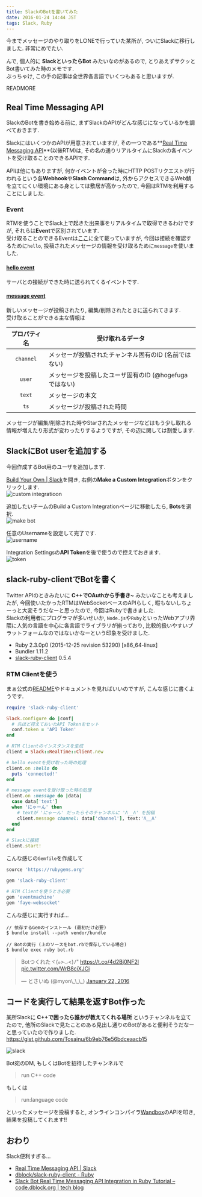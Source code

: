 ```yaml
---
title: SlackのBotを書いてみた
date: 2016-01-24 14:44 JST
tags: Slack, Ruby
---
```


今までメッセージのやり取りをL○NEで行っていた某所が, ついにSlackに移行しました. 非常にめでたい.

んで, 個人的に **SlackといったらBot** みたいなのがあるので, とりあえずサクッとBot書いてみた時のメモです.  
ぶっちゃけ, この手の記事は全世界各言語でいくつもあると思いますが.

READMORE

## Real Time Messaging API

SlackのBotを書き始める前に, まずSlackのAPIがどんな感じになっているかを調べておきます.

SlackにはいくつかのAPIが用意されていますが, その一つである**[Real Time Messaging API](https://api.slack.com/rtm)**(以後RTM)は, その名の通りリアルタイムにSlackの各イベントを受け取ることのできるAPIです.

APIは他にもありますが, 何かイベントが合った時にHTTP POSTリクエストが行われるという各**Webhook**や**Slash Command**は, 外からアクセスできるWeb鯖を立てにくい環境にある身としては敷居が高かったので, 今回はRTMを利用することにしました.

### Event

RTMを使うことでSlack上で起きた出来事をリアルタイムで取得できるわけですが, それらは**Event**で区別されています.  
受け取ることのできるEventは[ここ](https://api.slack.com/rtm#events)に全て載っていますが, 今回は接続を確認するために`hello`, 投稿されたメッセージの情報を受け取るために`message`を使いました.

#### [hello event](https://api.slack.com/events/hello)

サーバとの接続ができた時に送られてくるイベントです.

#### [message event](https://api.slack.com/events/message)

新しいメッセージが投稿されたり, 編集/削除されたときに送られてきます.  
受け取ることができる主な情報は

| プロパティ名 | 受け取れるデータ |
| :-: | --- |
| `channel` | メッセーが投稿されたチャンネル固有のID (名前ではない) |
| `user` | メッセージを投稿したユーザ固有のID (@hogefugaではない) |
| `text` | メッセージの本文 |
| `ts` | メッセージが投稿された時間 |

メッセージが編集/削除された時やStarされたメッセージなどはもう少し取れる情報が増えたり形式が変わったりするようですが, その辺に関しては割愛します.

## SlackにBot userを追加する

今回作成するBot用のユーザを追加します.

[Build Your Own | Slack](https://slack.com/apps/build)を開き, 右側の**Make a Custom Integration**ボタンをクリックします.  
![custom integratioon](https://lh3.googleusercontent.com/-Sxa9w1uvrHo/VqQ_9dhamrI/AAAAAAAAF3s/1sZ7DV8R1hA/s800-Ic42/2016-01-24-114429_1920x1080_scrot.png)

追加したいチームのBuild a Custom Integrationページに移動したら, **Bots**を選択.  
![make bot](https://lh3.googleusercontent.com/-nM0fG2rMQoI/VqQ_9dI2L5I/AAAAAAAAF34/TccwmkxdEXY/s640-Ic42/2016-01-24-114447_1920x1080_scrot.png)

任意のUsernameを設定して完了です.  
![username](https://lh3.googleusercontent.com/-ww7BaymaO1Q/VqRBVQTXbZI/AAAAAAAAF4I/JDrZTjgvB0Y/s640-Ic42/2016-01-24-114610_1920x1080_scrot.png)

Integration Settingsの**API Token**を後で使うので控えておきます.  
![token](https://lh3.googleusercontent.com/-law3zjyOKrA/VqQ_95TedcI/AAAAAAAAF30/ADnOK5nRJ5o/s640-Ic42/2016-01-24-114704_1920x1080_scrot.png)

## slack-ruby-clientでBotを書く

Twitter APIのときみたいに **C++でOAuthから手書き~** みたいなことも考えましたが, 今回使いたかったRTMはWebSocketベースのAPIらしく, 暇もないしちょーっと大変そうだなーと思ったので, 今回はRubyで書きました.  
Slackの利用者にプログラマが多いせいか, `Node.js`や`Ruby`といったWebアプリ界隈に人気の言語を中心に各言語でライブラリが揃っており, 比較的扱いやすいプラットフォームなのではないかなーという印象を受けました.  

* Ruby 2.3.0p0 (2015-12-25 revision 53290) [x86\_64-linux]
* Bundler 1.11.2
* [slack-ruby-client](https://github.com/dblock/slack-ruby-client) 0.5.4

### RTM Clientを使う

まぁ公式の[README](https://github.com/dblock/slack-ruby-client/blob/faab93a33f59ef89bc97f985437e476b048a086a/README.md#realtime-client)やドキュメントを見ればいいのですが, こんな感じに書くようです.

```ruby
require 'slack-ruby-client'

Slack.configure do |conf|
  # 先ほど控えておいたAPI Tokenをセット
  conf.token = 'API Token'
end

# RTM Clientのインスタンスを生成
client = Slack::RealTime::Client.new

# hello eventを受け取った時の処理
client.on :hello do
  puts 'connected!'
end

# message eventを受け取った時の処理
client.on :message do |data|
  case data['text']
  when 'にゃーん' then
    # textが 'にゃーん' だったらそのチャンネルに 'Λ__Λ' を投稿
    client.message channel: data['channel'], text:'Λ__Λ'
  end
end

# Slackに接続
client.start!
```

こんな感じの`Gemfile`を作成して

```ruby
source 'https://rubygems.org'

gem 'slack-ruby-client'

# RTM Clientを使うとき必要
gem 'eventmachine'
gem 'faye-websocket'
```

こんな感じに実行すれば...

```
// 依存するGemのインストール (最初だけ必要)
$ bundle install --path vendor/bundle

// Botの実行 (上のソースをbot.rbで保存している場合)
$ bundle exec ruby bot.rb
```

<blockquote class="twitter-tweet tw-align-center" data-partner="tweetdeck"><p lang="ja" dir="ltr">Botつくれたヾ(๑&gt;◡&lt;)ﾉ&quot; <a href="https://t.co/4d2Bj0NF2I">https://t.co/4d2Bj0NF2I</a> <a href="https://t.co/WrB8ciXJCi">pic.twitter.com/WrB8ciXJCi</a></p>&mdash; とさいぬ (@myon\_\_\_) <a href="https://twitter.com/myon___/status/690577036096614400">January 22, 2016</a></blockquote>
<script async src="//platform.twitter.com/widgets.js" charset="utf-8"></script>

## コードを実行して結果を返すBot作った

某所Slackに **C++で困ったら誰かが教えてくれる場所** というチャンネルを立てたので, 他所のSlackで見たことのある見出し通りのBotがあると便利そうだなーと思っていたので作りました.  
<https://gist.github.com/Tosainu/6b9eb76e56bdceaacb15>

![slack](https://lh3.googleusercontent.com/-TZACTTl9x8U/VqQuqtcW7WI/AAAAAAAAF3E/S3TdUEotdig/s800-Ic42/2016-01-23-132924_1920x1080_scrot.png)

Bot宛のDM, もしくはBotを招待したチャンネルで

> run C++ code

もしくは

> run:language code

といったメッセージを投稿すると, オンラインコンパイラ[Wandbox](http://melpon.org/wandbox/)のAPIを叩き, 結果を投稿してくれます!!

## おわり

Slack便利すぎる...

* [Real Time Messaging API | Slack](https://api.slack.com/rtm)
* [dblock/slack-ruby-client - Ruby](https://github.com/dblock/slack-ruby-client)
* [Slack Bot Real Time Messaging API Integration in Ruby Tutorial – code.dblock.org | tech blog](http://code.dblock.org/2015/04/28/slack-bot-real-time-messaging-api-integration-tutorial.html)
